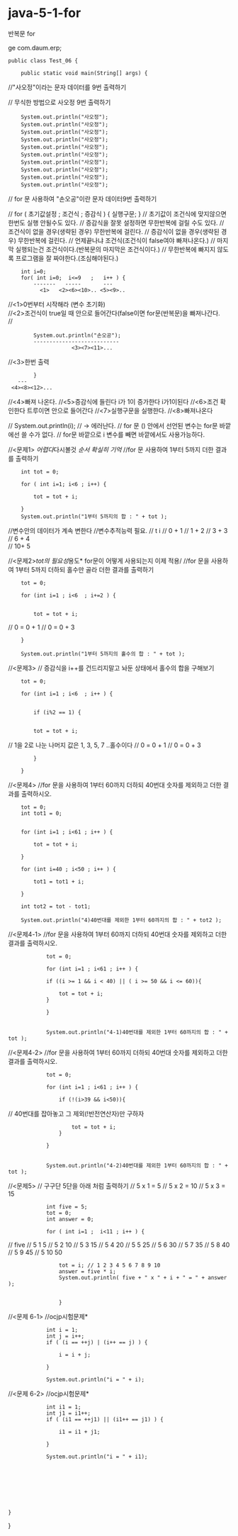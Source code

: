 # java-5-1-for
반복문 for


ge com.daum.erp;

	public class Test_06 {
 
		public static void main(String[] args) {
	
			
//"사오정"이라는 문자 데이터를 9번 출력하기
			
// 무식한 방법으로 사오정 9번 출력하기	

		System.out.println("사오정");	
		System.out.println("사오정");	
		System.out.println("사오정");	
		System.out.println("사오정");	
		System.out.println("사오정");	
		System.out.println("사오정");	
		System.out.println("사오정");	
		System.out.println("사오정");	
		System.out.println("사오정");	
		System.out.println("사오정");	

// for 문 사용하여 "손오공"이란 문자 데이터9번 출력하기
		
//		for ( 초기값설정 ; 조건식 ; 증감식 ) { 실행구문; }
//		초기값이 조건식에 맞지않으면 한번도 실행 안될수도 있다.
//      증감식을 잘못 설정하면 무한반복에 걸릴 수도 있다.
//		조건식이 없을 경우(생략된 경우) 무한반복에 걸린다.
//		증감식이 없을 경우(생략된 경우) 무한반복에 걸린다.
//		언제끝나냐 조건식(조건식이 false여야 빠져나온다.)
//		마지막 실행되는건 조건식이다.(반복문의 마지막은 조건식이다.)
//		무한반복에 빠지지 않도록 프로그램을 잘 짜야한다.(조심해야된다.)

		int i=0;
		for( int i=0;  i<=9   ;   i++ ) {
			-------   -----       ---
			  <1>   <2><6><10>.. <5><9>..
//<1>0번부터 시작해라 (변수 초기화)			
//<2>조건식이 true일 때 안으로 들어간다(false이면 for문(반복문)을 빠져나간다. 			
//	

			System.out.println("손오공");
		    ---------------------------
			            <3><7><11>...
//<3>한번 출력	

	 	    }
       ---
     <4><8><12>...
  
//<4>빠져 나온다.
//<5>증감식에 들린다 i가 1이 증가한다 i가1이된다
//<6>조건 확인한다 트루이면 안으로 들어간다
//<7>실행구문을 실행한다.
//<8>빠져나온다
		
//		System.out.println(i);  // -> 에러난다.
//		for 문 () 안에서 선언된 변수는 for문 바깥에선 쓸 수가 없다.
//		for문 바깥으로 i 변수를 빼면 바깥에서도 사용가능하다.
		
		
//<문제1> *어렵다*다시볼것 *순서 확실히 기억*
//for 문 사용하여 1부터 5까지 더한 결과를 출력하기

		int tot = 0;
		
		for ( int i=1; i<6 ; i++) {
			
			tot = tot + i;
			
		}
		System.out.println("1부터 5까지의 합 : " + tot );
		
//변수안의 데이터가 계속 변한다
//변수추적능력 필요.
//		t   i 
//		0 + 1
//		1 + 2
//		3 + 3
//		6 + 4	
//		10+ 5	
		
		
//<문제2>*tot의 필요성*용도* for문이 어떻게 사용되는지 이제 적용/
//for 문을 사용하여 1부터 5까지 더하되 홀수만 골라 더한 결과를 출력하기
		
			
		tot = 0;
		
		for (int i=1 ; i<6  ; i+=2 ) {

			
			tot = tot + i;
      
 //			0 = 0 + 1
//			0 = 0 + 3 
			
			
		}
			
		System.out.println("1부터 5까지의 홀수의 합 : " + tot );
			
//<문제3> 
//		증감식을 i++를 건드리지말고 놔둔 상태에서 홀수의 합을 구해보기

		tot = 0;
		
		for (int i=1 ; i<6  ; i++ ) {

			
			if (i%2 == 1) {
						
				
			tot = tot + i;
			
//			1을 2로 나눈 나머지 값은 1, 3, 5, 7 ..홀수이다
//			0 = 0 + 1
//			0 = 0 + 3 

			}
			
		}
    
//<문제4> 
//for 문을 사용하여 1부터 60까지 더하되 40번대 숫자를 제외하고 더한 결과를 출력하시오.
		
		tot = 0;
		int tot1 = 0;
		
		
		for (int i=1 ; i<61 ; i++ ) {

			tot = tot + i;

		}
		
		for (int i=40 ; i<50 ; i++ ) {

			tot1 = tot1 + i;

		}
		
		int tot2 = tot - tot1;

		System.out.println("4)40번대를 제외한 1부터 60까지의 합 : " + tot2 );	
		
//<문제4-1> 
//for 문을 사용하여 1부터 60까지 더하되 40번대 숫자를 제외하고 더한 결과를 출력하시오.
				
				tot = 0;

				for (int i=1 ; i<61 ; i++ ) {

				if ((i >= 1 && i < 40) || ( i >= 50 && i <= 60)){
					
					tot = tot + i;
				}

				}


				System.out.println("4-1)40번대를 제외한 1부터 60까지의 합 : " + tot );	
	
//<문제4-2> 
//for 문을 사용하여 1부터 60까지 더하되 40번대 숫자를 제외하고 더한 결과를 출력하시오.
								
				tot = 0;

				for (int i=1 ; i<61 ; i++ ) {

					if (!(i>39 && i<50)){
          
// 					40번대를 잡아놓고 그 제외(!반전연산자)만 구하자 
						
						tot = tot + i;
					}

				}


				System.out.println("4-2)40번대를 제외한 1부터 60까지의 합 : " + tot );
		
//<문제5>
// 구구단 5단을 아래 처럼 출력하기
// 5 x 1 = 5
// 5 x 2 = 10
// 5 x 3 = 15

				int five = 5;
				tot = 0;
				int answer = 0;
				
				for ( int i=1 ;  i<11 ; i++ ) {
					
					
//					five 
//					5   1  5 
//					5   2  10
//					5   3  15
//					5   4  20
//					5   5  25
//					5   6  30
//					5   7  35
//					5   8  40
//					5   9  45
//					5   10 50

					tot = i; // 1 2 3 4 5 6 7 8 9 10
					answer = five * i;
					System.out.println( five + " x " + i + " = " + answer );

					
					}

			
//<문제 6-1>
//ocjp시험문제*

				int i = 1;
				int j = i++;
				if ( (i == ++j) | (i++ == j) ) {
					
					i = i + j;
					
				}
				
				System.out.println("i = " + i);
        
//<문제 6-2>
//ocjp시험문제*

				int i1 = 1;
				int j1 = i1++;
				if ( (i1 == ++j1) || (i1++ == j1) ) {
									
					i1 = i1 + j1;
									
				}
								
				System.out.println("i = " + i1);
								
							

	
				
				
				
				
	}
	

}
